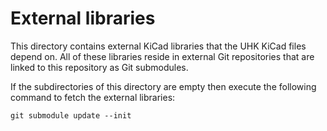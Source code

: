 # External libraries

This directory contains external KiCad libraries that the UHK KiCad files depend on.
All of these libraries reside in external Git repositories that are linked to this repository as Git
submodules.

If the subdirectories of this directory are empty then execute the following command to fetch the
external libraries:

`git submodule update --init`
